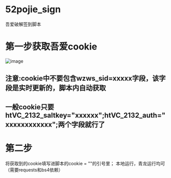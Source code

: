 # 52pojie_sign
吾爱破解签到脚本
# 第一步获取吾爱cookie
![image](https://user-images.githubusercontent.com/104408988/215322514-71589c11-1454-4db1-acf5-3d0066c8334b.png)
## 注意:cookie中不要包含wzws_sid=xxxxx字段，该字段是实时更新的，脚本内自动获取
## 一般cookie只要htVC_2132_saltkey="xxxxxx";htVC_2132_auth="xxxxxxxxxxxx";两个字段就行了
# 第二步
将获取到的cookie填写进脚本的cookie = ""的引号里；
本地运行，青龙运行均可（需要requests和bs4依赖）
